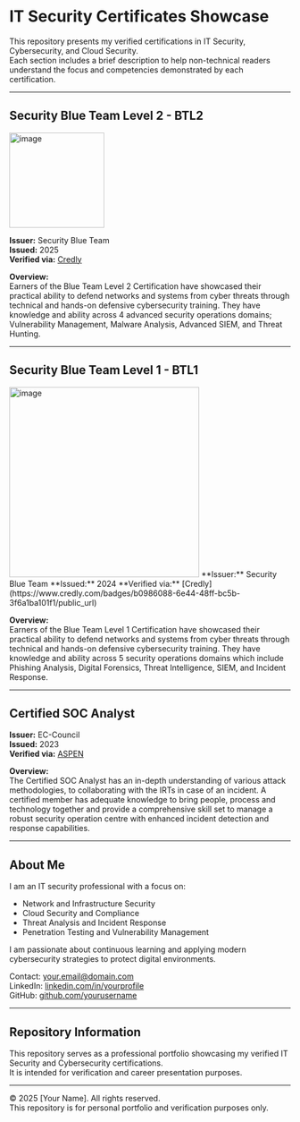 # IT Security Certificates Showcase

This repository presents my verified certifications in IT Security, Cybersecurity, and Cloud Security.  
Each section includes a brief description to help non-technical readers understand the focus and competencies demonstrated by each certification.

---

## Security Blue Team Level 2 - BTL2
<img width="170" height="170" alt="image" src="https://github.com/user-attachments/assets/1ce98d84-cea7-4489-aa99-ce8d40c7a328" />  

**Issuer:** Security Blue Team  
**Issued:** 2025  
**Verified via:** [Credly](https://www.credly.com/badges/74edcd93-6a0d-47b8-aa9d-f96cd88853bc/public_url)  

**Overview:**  
Earners of the Blue Team Level 2 Certification have showcased their practical ability to defend networks and systems from cyber threats through technical and hands-on defensive cybersecurity training. They have knowledge and ability across 4 advanced security operations domains; Vulnerability Management, Malware Analysis, Advanced SIEM, and Threat Hunting.

---

## Security Blue Team Level 1 - BTL1  
<img width="340" height="340" alt="image" src="https://github.com/user-attachments/assets/71c3fffe-aedf-4357-8983-63e4517af1a6" />  
**Issuer:** Security Blue Team  
**Issued:** 2024  
**Verified via:** [Credly](https://www.credly.com/badges/b0986088-6e44-48ff-bc5b-3f6a1ba101f1/public_url)  

**Overview:**  
Earners of the Blue Team Level 1 Certification have showcased their practical ability to defend networks and systems from cyber threats through technical and hands-on defensive cybersecurity training. They have knowledge and ability across 5 security operations domains which include Phishing Analysis, Digital Forensics, Threat Intelligence, SIEM, and Incident Response.


---

## Certified SOC Analyst  
**Issuer:** EC-Council  
**Issued:** 2023  
**Verified via:** [ASPEN](https://aspen.eccouncil.org/VerifyBadge?&type=certification&a=lVb4rYx4Os4SY9p+MO1SRjbfeOQR8t/4A8y701le4/c=)  

**Overview:**  
The Certified SOC Analyst has an in-depth understanding of various attack methodologies, to collaborating with the IRTs in case of an incident. A certified member has adequate knowledge to bring people, process and technology together and provide a comprehensive skill set to manage a robust security operation centre with enhanced incident detection and response capabilities.


---



## About Me

I am an IT security professional with a focus on:

- Network and Infrastructure Security  
- Cloud Security and Compliance  
- Threat Analysis and Incident Response  
- Penetration Testing and Vulnerability Management  

I am passionate about continuous learning and applying modern cybersecurity strategies to protect digital environments.

Contact: [your.email@domain.com](mailto:your.email@domain.com)  
LinkedIn: [linkedin.com/in/yourprofile](https://linkedin.com/in/yourprofile)  
GitHub: [github.com/yourusername](https://github.com/yourusername)

---

## Repository Information

This repository serves as a professional portfolio showcasing my verified IT Security and Cybersecurity certifications.  
It is intended for verification and career presentation purposes.

---

© 2025 [Your Name]. All rights reserved.  
This repository is for personal portfolio and verification purposes only.

